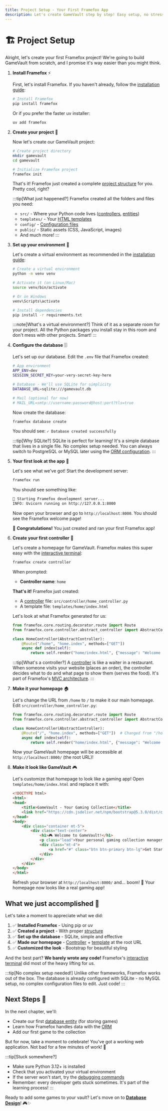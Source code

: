 ```yaml
---
title: Project Setup - Your First Framefox App
description: Let's create GameVault step by step! Easy setup, no stress.
---
```


# 🏗️ Project Setup

Alright, let's create your first Framefox project! We're going to build GameVault from scratch, and I promise it's way easier than you might think.



<Steps>

1. **Install Framefox** ⚡

   First, let's install Framefox. If you haven't already, follow the [installation guide](/framefox/installation):

   ```bash title="Install Framefox"
   # Install Framefox
   pip install framefox
   ```

   Or if you prefer the faster uv installer:

   ```bash title="Install with uv (faster)"
   uv add framefox
   ```

2. **Create your project** 🚀

   Now let's create our GameVault project:

   ```bash title="Create and initialize project"
   # Create project directory
   mkdir gamevault
   cd gamevault

   # Initialize Framefox project
   framefox init
   ```

   That's it! Framefox just created a complete [project structure](/framefox/installation#project-structure) for you. Pretty cool, right?

   :::tip[What just happened?]
   Framefox created all the folders and files you need:
   - `src/` - Where your Python code lives ([controllers](/framefox/core/controllers), [entities](/framefox/core/database))
   - `templates/` - Your [HTML templates](/framefox/core/templates)
   - `config/` - [Configuration files](/framefox/installation#configuration)
   - `public/` - Static assets (CSS, JavaScript, images)
   - And much more!
   :::

3. **Set up your environment** 🐍

   Let's create a virtual environment as recommended in the [installation guide](/framefox/installation#installation):

   ```bash title="Create virtual environment"
   # Create a virtual environment
   python -m venv venv

   # Activate it (on Linux/Mac)
   source venv/bin/activate

   # Or on Windows
   venv\Scripts\activate

   # Install dependencies
   pip install -r requirements.txt
   ```

   :::note[What's a virtual environment?]
   Think of it as a separate room for your project. All the Python packages you install stay in this room and don't mess with other projects. Smart!
   :::

4. **Configure the database** 🗄️

   Let's set up our database. Edit the `.env` file that Framefox created:

   ```bash title=".env"
   # App environment
   APP_ENV=dev
   SESSION_SECRET_KEY=your-very-secret-key-here

   # Database - We'll use SQLite for simplicity
   DATABASE_URL=sqlite:///gamevault.db

   # Mail (optional for now)
   # MAIL_URL=smtp://username:password@host:port?tls=true
   ```

   Now create the database:

   ```bash title="Create database"
   framefox database create
   ```

   You should see: `✓ Database created successfully`

   :::tip[Why SQLite?]
   SQLite is perfect for learning! It's a simple database that lives in a single file. No complex setup needed. You can always switch to PostgreSQL or MySQL later using the [ORM configuration](/framefox/installation#orm-configuration).
   :::

5. **Your first look at the app** 👀

   Let's see what we've got! Start the development server:

   ```bash title="Start development server"
   framefox run
   ```

   You should see something like:

   ```bash title="Server output"
   🦊 Starting Framefox development server...
   INFO: Uvicorn running on http://127.0.0.1:8000
   ```

   Now open your browser and go to `http://localhost:8000`. You should see the Framefox welcome page!

   🎉 **Congratulations!** You just created and ran your first Framefox app!

6. **Create your first controller** 📝

   Let's create a homepage for GameVault. Framefox makes this super easy with the [interactive terminal](/framefox/advanced_features/terminal):

   ```bash title="Create controller"
   framefox create controller
   ```

   When prompted:
   - **Controller name**: `home`

   **That's it!** Framefox just created:
   - A [controller](/framefox/core/controllers) file: `src/controller/home_controller.py`
   - A template file: `templates/home/index.html`

   Let's look at what Framefox generated for us:

   ```python title="src/controller/home_controller.py (generated)"
   from framefox.core.routing.decorator.route import Route
   from framefox.core.controller.abstract_controller import AbstractController

   class HomeController(AbstractController):
       @Route("/home", "home.index", methods=["GET"])
       async def index(self):
           return self.render("home/index.html", {"message": "Welcome to Home"})
   ```

   :::tip[What's a controller?]
   A [controller](/framefox/core/controllers) is like a waiter in a restaurant. When someone visits your website (places an order), the controller decides what to do and what page to show them (serves the food). It's part of Framefox's [MVC architecture](/framefox/introduction).
   :::

7. **Make it your homepage** 🏠

   Let's change the URL from `/home` to `/` to make it our main homepage. Edit `src/controller/home_controller.py`:

   ```python title="src/controller/home_controller.py (update the route)"
   from framefox.core.routing.decorator.route import Route
   from framefox.core.controller.abstract_controller import AbstractController

   class HomeController(AbstractController):
       @Route("/", "home.index", methods=["GET"])  # Changed from "/home" to "/"
       async def index(self):
           return self.render("home/index.html", {"message": "Welcome to GameVault!"})
   ```

   Now your GameVault homepage will be accessible at `http://localhost:8000/` (the root URL)!

8. **Make it look like GameVault** 🎮

   Let's customize that homepage to look like a gaming app! Open `templates/home/index.html` and replace it with:

   ```html title="templates/home/index.html"
   <!DOCTYPE html>
   <html>
   <head>
       <title>GameVault - Your Gaming Collection</title>
       <link href="https://cdn.jsdelivr.net/npm/bootstrap@5.3.0/dist/css/bootstrap.min.css" rel="stylesheet">
   </head>
   <body>
       <div class="container mt-5">
           <div class="text-center">
               <h1>🎮 Welcome to GameVault!</h1>
               <p class="lead">Your personal gaming collection manager</p>
               <div class="mt-4">
                   <a href="#" class="btn btn-primary btn-lg">Get Started</a>
               </div>
           </div>
       </div>
   </body>
   </html>
   ```

   Refresh your browser at `http://localhost:8000/` and... boom! 🎉 Your homepage now looks like a real gaming app!

</Steps>

## What we just accomplished 🎯

Let's take a moment to appreciate what we did:

1. ✅ **Installed Framefox** - Using pip or uv
2. ✅ **Created a project** - With proper [structure](/framefox/installation#project-structure)
3. ✅ **Set up the database** - SQLite, simple and effective
4. ✅ **Made our homepage** - [Controller](/framefox/core/controllers) + [template](/framefox/core/templates) at the root URL
5. ✅ **Customized the look** - Bootstrap for beautiful styling

And the best part? **We barely wrote any code!** Framefox's [interactive terminal](/framefox/advanced_features/terminal) did most of the heavy lifting for us.

:::tip[No complex setup needed!]
Unlike other frameworks, Framefox works out of the box. The database is already configured with SQLite - no MySQL setup, no complex configuration files to edit. Just code!
:::

## Next Steps 🚀

In the next chapter, we'll:
- Create our first [database entity](/framefox/core/database) (for storing games)
- Learn how Framefox handles data with the [ORM](/framefox/core/database)
- Add our first game to the collection

But for now, take a moment to celebrate! You've got a working web application. Not bad for a few minutes of work! 🎉

:::tip[Stuck somewhere?]
- Make sure Python 3.12+ is installed
- Check that you activated your virtual environment
- If the server won't start, try the [debugging commands](/framefox/quicklaunch/troubleshooting)
- Remember: every developer gets stuck sometimes. It's part of the learning process!
:::

Ready to add some games to your vault? Let's move on to **[Database Design](/framefox/quicklaunch/database-design)**! 🎮✨

